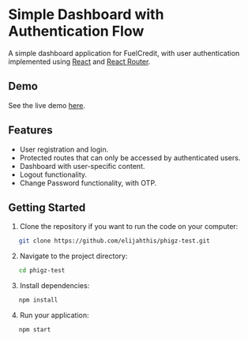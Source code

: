 # Simple Dashboard with Authentication Flow

A simple dashboard application for FuelCredit, with user authentication implemented using [React](https://reactjs.org/) and [React Router](https://reactrouter.com/).

## Demo

See the live demo [here](https://phigz-test.netlify.app/).

## Features

- User registration and login.
- Protected routes that can only be accessed by authenticated users.
- Dashboard with user-specific content.
- Logout functionality.
- Change Password functionality, with OTP.

## Getting Started

1. Clone the repository if you want to run the code on your computer:

```bash
   git clone https://github.com/elijahthis/phigz-test.git
```

2. Navigate to the project directory:

```bash
   cd phigz-test
```

3. Install dependencies:

```bash
   npm install
```

4. Run your application:

```bash
   npm start
```

